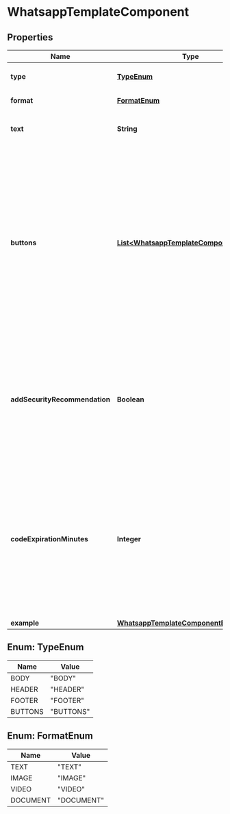 

# WhatsappTemplateComponent


## Properties

| Name | Type | Description | Notes |
|------------ | ------------- | ------------- | -------------|
|**type** | [**TypeEnum**](#TypeEnum) | **Required.** Template component type. |  [optional] |
|**format** | [**FormatEnum**](#FormatEnum) | **Required for type &#x60;HEADER&#x60;.** |  [optional] |
|**text** | **String** | **Required for type &#x60;BODY&#x60;, &#x60;FOOTER&#x60;, and format &#x60;TEXT&#x60;.** |  [optional] |
|**buttons** | [**List&lt;WhatsappTemplateComponentButton&gt;**](WhatsappTemplateComponentButton.md) | **Required for type &#x60;BUTTONS&#x60;.** The &#x60;BUTTONS&#x60; component has two types of buttons: Quick Reply, and Call To Action. These button types are exclusive, which means you cannot use both of them in one template. Quick Reply buttons are limited to 3. Call To Actions buttons have at most 1 PHONE_NUMBER button, and at most 1 URL button. |  [optional] |
|**addSecurityRecommendation** | **Boolean** | **Optional. Only applicable in the &#x60;BODY&#x60; component of an AUTHENTICATION template.** Set to &#x60;true&#x60; if you want the template to include the string, *For your security, do not share this code.* Set to &#x60;false&#x60; to exclude the string. |  [optional] |
|**codeExpirationMinutes** | **Integer** | **Optional. Only applicable in the &#x60;FOOTER&#x60; component of an AUTHENTICATION template.** Indicates number of minutes the password or code is valid. If omitted, the code expiration warning will not be displayed in the delivered message. Minimum 1, maximum 90. |  [optional] |
|**example** | [**WhatsappTemplateComponentExample**](WhatsappTemplateComponentExample.md) |  |  [optional] |



## Enum: TypeEnum

| Name | Value |
|---- | -----|
| BODY | &quot;BODY&quot; |
| HEADER | &quot;HEADER&quot; |
| FOOTER | &quot;FOOTER&quot; |
| BUTTONS | &quot;BUTTONS&quot; |



## Enum: FormatEnum

| Name | Value |
|---- | -----|
| TEXT | &quot;TEXT&quot; |
| IMAGE | &quot;IMAGE&quot; |
| VIDEO | &quot;VIDEO&quot; |
| DOCUMENT | &quot;DOCUMENT&quot; |



